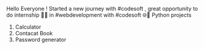 Hello Everyone ! 
Started a new journey with #codesoft , great opportunity to do internship 👨‍🎓 in #webdevelopment with #codesoft 🌐🔗
Python projects
1. Calculator
2. Contacat Book
3. Password generator 
